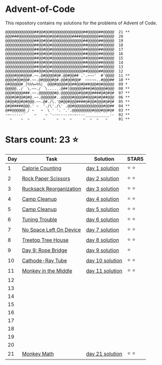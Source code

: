 # Advent-of-Code
This repository contains my solutions for the problems of Advent of Code.

```
@@@@@@@@@@@@@##@@#@@#@@@@@@@@@@@@@@##@@@@@##@@@@@  21 **
@@@###@@@@@@@@@@##@@#@@#@@@@@@####@@@@@@@@##@@@@@  20
@@@@@@@@@@@@@##@@#@@#@@@@@@@@@@@@@@##@@@@@##@@@@@  19
@@@@@@@@@@@@@##@@#@@#@@@@@@@@@@@@@@##@@@@@##@@@@@  18
@@@@@@@@@@@@@##@@#@@#@@@@@@@@@@@@@@##@@@@@##@@@@@  17
@@@@@@@@@@@@@##@@#@@#@@@@@@@@@@@@@@##@@@@@##@@@@@  16
@@@@@@@@@@@@@##@@#@@#@@@@@@@@@@@@@@##@@@@@##@@@@@  15
@@@@@@@@@@@@@##@@#@@#@@@@@@@@@@@@@@##@@@@@##@@@@@  14
@@@@@@@@@@@@@##@@#@@#@@@@@@@@@@@@@@##@@@@@##@@@@@  13
@@@@@@@@@@@@@##@@#@@#@@@@@@@@@@@@@@##@@@@@##@@@@@  12
@@@@#@@#@@@#.~~.@#@@@@#@#.@@#@@## .'.~~~'  #'@@@@  11 **
@@@@#@@#@@#.~~.@#@@@@#@#.@@#@@#@@#  ~~~~~..#@@@##  10 **
@#@@@@@#_|%%%=%%|_ @@@#@@@@#@@##@@#@##@@@#@#@@@@@  09 * 
@@@@@../  \.~~./  \......@##|@@@@@@###@#@@@@@#@@@  08 **
@@@#@@@@###.~~.@@@@@@@#@.@@@@@@@@#@@#@@####@#@#@#  07 **
@@@#@#@@#@#@.~~.@@@@@@#..@@@@@#@@@@##@@@#@#@##@@@  06 **
@#@@#@@#@#@@@.~~.@#./\.'@#@@#@@@####@#@@#@@@#@#@#  05 **
@#@#####@@@.' ~  './\'./\' .@@#@@@@@@@@@@@@@#@@##  04 **
@##@@@@@@_/ ~   ~  \ ' '. '.'.@@@@@@@@@#@@@#@@#@#  03 **
-~------'    ~    ~ '--~-----~-~----___________--  02 **
  ~    ~  ~      ~     ~  ~  ~     ~  ~  ~   ~     01 **

```

# Stars count: 23 :star:

Day | Task | Solution | STARS |
------------ | ------------ | ------------- | ------------- |
1 |[Calorie Counting](./day-01) |[day 1 solution](./day-01/Program.cs) | :star: :star: |
2 |[Rock Paper Scissors](./day-02) |[day 2 solution](./day-02/Program.cs) | :star: :star: |
3 |[Rucksack Reorganization](./day-03) |[day 3 solution](./day-03/Program.cs) | :star: :star: |
4 |[Camp Cleanup](./day-04) |[day 4 solution](./day-04/Program.cs) | :star: :star: |
5 |[Camp Cleanup](./day-05) |[day 5 solution](./day-05/Program.cs) | :star: :star: |
6 |[Tuning Trouble](./day-06) |[day 6 solution](./day-06/Program.cs) | :star: :star: |
7 |[No Space Left On Device](./day-07) |[day 7 solution](./day-07/Program.cs) | :star: :star: |
8 |[Treetop Tree House](./day-08) |[day 8 solution](./day-08/Program.cs) | :star: :star: |
9 |[Day 9: Rope Bridge](./day-09) |[day 9 solution](./day-09/Program.cs) | :star: |
10 |[Cathode-Ray Tube](./day-10) |[day 10 solution](./day-10/Program.cs) | :star: :star: |
11 |[Monkey in the Middle](./day-11) |[day 11 solution](./day-11/Program.cs) | :star: :star: |
12 | | | |
13 | | | |
14 | | | |
15 | | | |
16 | | | |
17 | | | |
18 | | | |
19 | | | |
20 | | | |
21 |[Monkey Math](./day-21) |[day 21 solution](./day-21/Program.cs) | :star: :star: |
